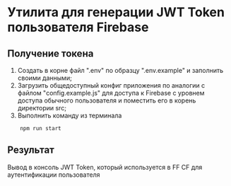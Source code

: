 # Утилита для генерации JWT Token пользователя Firebase


## Получение токена
1. Создать в корне файл ".env" по образцу ".env.example" и заполнить своими данными;
1. Загрузить общедоступный конфиг приложения по аналогии с файлом "config.example.js" для доступа к Firebase с уровнем доступа обычного пользователя и поместить его в корень директории src;
2. Выполнить команду из терминала

```
    npm run start
```

## Результат
Вывод в консоль JWT Token, который используется в FF CF для аутентификации пользователя




